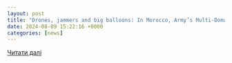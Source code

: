 ```yaml
---
layout: post
title: "Drones, jammers and big balloons: In Morocco, Army’s Multi-Domain Task Force tests EW tech - Breaking Defense"
date: 2024-08-09 15:22:16 +0000
categories: [news]
---
```


[Читати далі](https://breakingdefense.com/2024/08/drones-jammers-and-big-balloons-in-morocco-armys-multi-domain-task-force-tests-ew-tech/)
